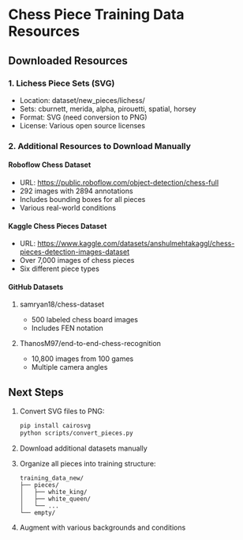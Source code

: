 
# Chess Piece Training Data Resources

## Downloaded Resources

### 1. Lichess Piece Sets (SVG)
- Location: dataset/new_pieces/lichess/
- Sets: cburnett, merida, alpha, pirouetti, spatial, horsey
- Format: SVG (need conversion to PNG)
- License: Various open source licenses

### 2. Additional Resources to Download Manually

#### Roboflow Chess Dataset
- URL: https://public.roboflow.com/object-detection/chess-full
- 292 images with 2894 annotations
- Includes bounding boxes for all pieces
- Various real-world conditions

#### Kaggle Chess Pieces Dataset  
- URL: https://www.kaggle.com/datasets/anshulmehtakaggl/chess-pieces-detection-images-dataset
- Over 7,000 images of chess pieces
- Six different piece types

#### GitHub Datasets
1. samryan18/chess-dataset
   - 500 labeled chess board images
   - Includes FEN notation

2. ThanosM97/end-to-end-chess-recognition
   - 10,800 images from 100 games
   - Multiple camera angles

## Next Steps

1. Convert SVG files to PNG:
   ```bash
   pip install cairosvg
   python scripts/convert_pieces.py
   ```

2. Download additional datasets manually

3. Organize all pieces into training structure:
   ```
   training_data_new/
   ├── pieces/
   │   ├── white_king/
   │   ├── white_queen/
   │   └── ...
   └── empty/
   ```

4. Augment with various backgrounds and conditions
